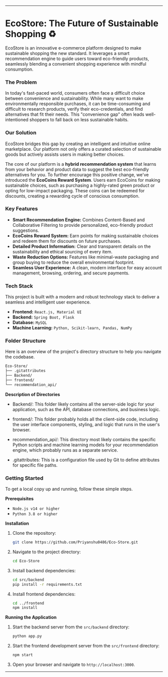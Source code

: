 -----

# EcoStore: The Future of Sustainable Shopping ♻️

EcoStore is an innovative e-commerce platform designed to make sustainable shopping the new standard. It leverages a smart recommendation engine to guide users toward eco-friendly products, seamlessly blending a convenient shopping experience with mindful consumption.

### The Problem

In today's fast-paced world, consumers often face a difficult choice between convenience and sustainability. While many want to make environmentally responsible purchases, it can be time-consuming and difficult to research products, verify their eco-credentials, and find alternatives that fit their needs. This "convenience gap" often leads well-intentioned shoppers to fall back on less sustainable habits.

### Our Solution

EcoStore bridges this gap by creating an intelligent and intuitive online marketplace. Our platform not only offers a curated selection of sustainable goods but actively assists users in making better choices.

The core of our platform is a **hybrid recommendation system** that learns from your behavior and product data to suggest the best eco-friendly alternatives for you. To further encourage this positive change, we've introduced the **EcoCoins Reward System**. Users earn EcoCoins for making sustainable choices, such as purchasing a highly-rated green product or opting for low-impact packaging. These coins can be redeemed for discounts, creating a rewarding cycle of conscious consumption.

### Key Features

  * **Smart Recommendation Engine:** Combines Content-Based and Collaborative Filtering to provide personalized, eco-friendly product suggestions.
  * **EcoCoins Reward System:** Earn points for making sustainable choices and redeem them for discounts on future purchases.
  * **Detailed Product Information:** Clear and transparent details on the sustainability and ethical sourcing of every item.
  * **Waste Reduction Options:** Features like minimal-waste packaging and group buying to reduce the overall environmental footprint.
  * **Seamless User Experience:** A clean, modern interface for easy account management, browsing, ordering, and secure payments.

### Tech Stack

This project is built with a modern and robust technology stack to deliver a seamless and intelligent user experience.

  * **Frontend:** `React.js, Material UI`
  * **Backend:** `Spring Boot, Flask`
  * **Database:** `MySQL`
  * **Machine Learning:** `Python, Scikit-learn, Pandas, NumPy`

### Folder Structure

Here is an overview of the project's directory structure to help you navigate the codebase.

```sh
Eco-Store/
├── .gitattributes
├── Backend/
├── frontend/
└── recommendation_api/
```

**Description of Directories**
  * Backend/: This folder likely contains all the server-side logic for your application, such as the API, database connections, and business logic.

  * frontend/: This folder probably holds all the client-side code, including the user interface components, styling, and logic that runs in the user's browser.

  * recommendation_api/: This directory most likely contains the specific Python scripts and machine learning models for your recommendation engine, which probably runs as a separate service.

  * .gitattributes: This is a configuration file used by Git to define attributes for specific file paths.

### Getting Started

To get a local copy up and running, follow these simple steps.

**Prerequisites**

  * `Node.js v14 or higher`
  * `Python 3.8 or higher`

**Installation**

1.  Clone the repository:
    ```sh
    git clone https://github.com/Priyanshu0486/Eco-Store.git
    ```
2.  Navigate to the project directory:
    ```sh
    cd Eco-Store
    ```
3.  Install backend dependencies:
    ```sh
    cd src/backend
    pip install -r requirements.txt
    ```
4.  Install frontend dependencies:
    ```sh
    cd ../frontend
    npm install
    ```

**Running the Application**

1.  Start the backend server from the `src/backend` directory:
    ```sh
    python app.py
    ```
2.  Start the frontend development server from the `src/frontend` directory:
    ```sh
    npm start
    ```
3.  Open your browser and navigate to `http://localhost:3000`.

-----
